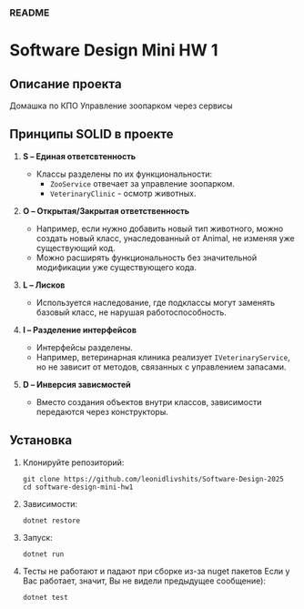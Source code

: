 ### README

# Software Design Mini HW 1

## Описание проекта
Домашка по КПО
Управление зоопарком через сервисы

## Принципы SOLID в проекте

1. **S – Единая ответсвтенность**  
   - Классы разделены по их функциональности:  
     - `ZooService` отвечает за управление зоопарком.  
     - `VeterinaryClinic` - осмотр животных.  

2. **O – Открытая/Закрытая ответственность**  
   - Например, если нужно добавить новый тип животного, можно создать новый класс, унаследованный от Animal, не изменяя уже существующий код.  
   - Можно расширять функциональность без значительной модификации уже существующего кода.

3. **L – Лисков**  
   - Используется наследование, где подклассы могут заменять базовый класс, не нарушая работоспособность.  

4. **I – Разделение интерфейсов**  
   - Интерфейсы разделены.
   - Например, ветеринарная клиника реализует `IVeterinaryService`, но не зависит от методов, связанных с управлением запасами.

5. **D – Инверсия зависмостей**    
   - Вместо создания объектов внутри классов, зависимости передаются через конструкторы.

## Установка

1. Клонируйте репозиторий:
   ```
   git clone https://github.com/leonidlivshits/Software-Design-2025
   cd software-design-mini-hw1
   ```

2. Зависимости:
   ```
   dotnet restore
   ```

3. Запуск:
   ```
   dotnet run
   ```

4. Тесты не работают и падают при сборке из-за nuget пакетов
  Если у Вас работает, значит, Вы не видели предыдущее сообщение):
   ```
   dotnet test
   ```
